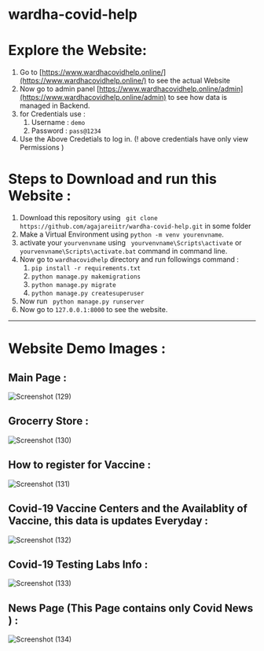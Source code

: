 # wardha-covid-help

# Explore the Website:
1. Go to [https://www.wardhacovidhelp.online/](https://www.wardhacovidhelp.online/) to see the actual Website
2. Now go to admin panel [https://www.wardhacovidhelp.online/admin](https://www.wardhacovidhelp.online/admin) to see how data is managed in Backend.
3. for Credentials use :
    1. Username : ```demo```
    2. Password : ```pass@1234```
4. Use the Above Credetials to log in. (! above credentials have only view Permissions )


# Steps to Download and run this Website :

1. Download this repository using ``` git clone https://github.com/agajareiitr/wardha-covid-help.git``` in some folder
2. Make a Virtual Environment using ```python -m venv yourenvname```.
3. activate your ```yourvenvname``` using  ``` yourvenvname\Scripts\activate``` or ``` yourvenvname\Scripts\activate.bat``` command in command line.
4. Now go to ```wardhacovidhelp``` directory and run followings command :
    1. `pip install -r requirements.txt`
    2. ```python manage.py makemigrations```
    3. ```python manage.py migrate```
    4. ```python manage.py createsuperuser```
5. Now run ``` python manage.py runserver```
6. Now go to ```127.0.0.1:8000``` to see the website.
----

# Website Demo Images :

## Main Page :
![Screenshot (129)](https://user-images.githubusercontent.com/39427280/119941545-608cff80-bfae-11eb-9671-19fb9ed48b54.png)

## Grocerry Store :
![Screenshot (130)](https://user-images.githubusercontent.com/39427280/119941609-74d0fc80-bfae-11eb-9cad-07b3d46d77e4.png)

## How to register for Vaccine :
![Screenshot (131)](https://user-images.githubusercontent.com/39427280/119941655-874b3600-bfae-11eb-8086-9f534be88d37.png)

## Covid-19 Vaccine Centers and the Availablity of Vaccine, this data is updates Everyday :
![Screenshot (132)](https://user-images.githubusercontent.com/39427280/119941775-a8ac2200-bfae-11eb-9700-c4cb13de8a74.png)

## Covid-19 Testing Labs Info :
![Screenshot (133)](https://user-images.githubusercontent.com/39427280/119941823-b95c9800-bfae-11eb-885a-7d62754b99f7.png)

## News Page (This Page contains only Covid News ) :
![Screenshot (134)](https://user-images.githubusercontent.com/39427280/119941882-cb3e3b00-bfae-11eb-8831-9b09618d0edd.png)
